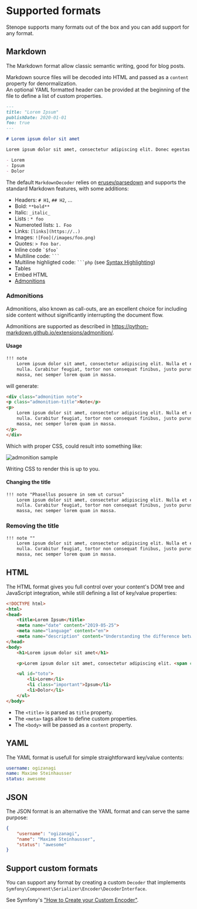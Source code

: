 # Supported formats

Stenope supports many formats out of the box and you can add support for any format.

## Markdown

The Markdown format allow classic semantic writing, good for blog posts.

Markdown source files will be decoded into HTML and passed as a `content` property for denormalization.  
An optional YAML formatted header can be provided at the beginning of the file to define a list of custom properties.

```markdown
---
title: "Lorem Ipsum"
publishDate: 2020-01-01
foo: true
---

# Lorem ipsum dolor sit amet

Lorem ipsum dolor sit amet, consectetur adipiscing elit. Donec egestas odio vitae sapien pharetra posuere. Aliquam pellentesque tortor hendrerit, tempor augue ut, vulputate libero. Nullam a lobortis nibh. Donec ac molestie tellus. Duis ac elit a odio sodales interdum. Cras venenatis augue sit amet lacinia ultrices. Duis gravida ac elit quis auctor.

- Lorem
- Ipsum
- Dolor
```

The default `MarkdownDecoder` relies on [erusev/parsedown](https://github.com/erusev/parsedown) and supports the standard Markdown features, with some additions:

- Headers: `# H1`, `## H2`, ...
- Bold: `**bold**`
- Italic: `_italic_`
- Lists : `* foo`
- Numeroted lists: `1. Foo`
- Links: `[links](https://..)`
- Images:  `![Foo](/images/foo.png)`
- Quotes: `> Foo bar.`
- Inline code `` `$foo` ``
- Multiline code: `` ``` ``
- Multiline highligted code: `` ```php `` (see [Syntax Highlighting](syntax-highlighting.md))
- Tables
- Embed HTML
- [Admonitions](#admonitions)

### Admonitions

Admonitions, also known as call-outs, are an excellent choice for including side
content without significantly interrupting the document flow.

Admonitions are supported as described in https://python-markdown.github.io/extensions/admonition/.

#### Usage

```markdown
!!! note
    Lorem ipsum dolor sit amet, consectetur adipiscing elit. Nulla et euismod
    nulla. Curabitur feugiat, tortor non consequat finibus, justo purus auctor
    massa, nec semper lorem quam in massa.
```

will generate:

```html
<div class="admonition note">
<p class="admonition-title">Note</p>
<p>
    Lorem ipsum dolor sit amet, consectetur adipiscing elit. Nulla et euismod
    nulla. Curabitur feugiat, tortor non consequat finibus, justo purus auctor
    massa, nec semper lorem quam in massa.
</p>
</div>
```

Which with proper CSS, could result into something like:

![admonition sample](images/admonition.png)

Writing CSS to render this is up to you.

#### Changing the title

```markdown
!!! note "Phasellus posuere in sem ut cursus"
    Lorem ipsum dolor sit amet, consectetur adipiscing elit. Nulla et euismod
    nulla. Curabitur feugiat, tortor non consequat finibus, justo purus auctor
    massa, nec semper lorem quam in massa.
```

### Removing the title

```markdown
!!! note ""
    Lorem ipsum dolor sit amet, consectetur adipiscing elit. Nulla et euismod
    nulla. Curabitur feugiat, tortor non consequat finibus, justo purus auctor
    massa, nec semper lorem quam in massa.
```

## HTML

The HTML format gives you full control over your content's DOM tree and JavaScript integration, while still defining a list of key/value properties:

```html
<!DOCTYPE html>
<html>
<head>
    <title>Lorem Ipsum</title>
    <meta name="date" content="2019-05-25">
    <meta name="language" content="en">
    <meta name="description" content="Understanding the difference between `const` and `let`.">
</head>
<body>
    <h1>Lorem ipsum dolor sit amet</h1>

    <p>Lorem ipsum dolor sit amet, consectetur adipiscing elit. <span class="custom">Donec egestas odio vitae sapien pharetra posuere.</span> Aliquam pellentesque tortor hendrerit, tempor augue ut, vulputate libero. Nullam a lobortis nibh. Donec ac molestie tellus. Duis ac elit a odio sodales interdum. Cras venenatis augue sit amet lacinia ultrices. Duis gravida ac elit quis auctor.</p>

    <ul id="toto">
        <li>Lorem</li>
        <li class="important">Ipsum</li>
        <li>Dolor</li>
    </ul>
</body>
```

- The `<title>` is parsed as `title` property.
- The `<meta>` tags allow to define custom properties.
- The `<body>` will be passed as a `content` property.

## YAML

The YAML format is usefull for simple straightforward key/value contents:

```yaml
username: ogizanagi
name: Maxime Steinhausser
status: awesome
```

## JSON

The JSON format is an alternative the YAML format and can serve the same purpose:

```json
{
    "username": "ogizanagi",
    "name": "Maxime Steinhausser",
    "status": "awesome"
}
```

## Support custom formats

You can support any format by creating a custom `Decoder` that implements `Symfony\Component\Serializer\Encoder\DecoderInterface`.

See Symfony's ["How to Create your Custom Encoder"](https://symfony.com/doc/current/serializer/custom_encoders.html).
